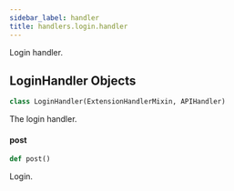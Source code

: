 ```yaml
---
sidebar_label: handler
title: handlers.login.handler
---
```


Login handler.

## LoginHandler Objects

```python
class LoginHandler(ExtensionHandlerMixin, APIHandler)
```

The login handler.

#### post

```python
def post()
```

Login.

